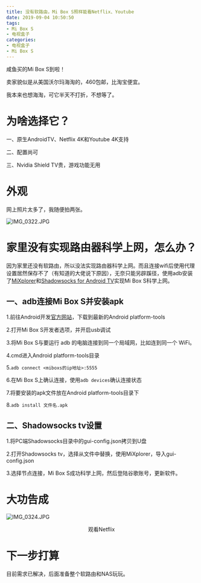 ```yaml
---
title: 没有软路由，Mi Box S照样能看Netflix、Youtube
date: 2019-09-04 10:50:50
tags: 
- Mi Box S
- 电视盒子
categories: 
- 电视盒子
- Mi Box S
---
```


咸鱼买的Mi Box S到啦！

卖家貌似是从美国沃尔玛海淘的，460包邮，比淘宝便宜。

我本来也想海淘，可它半天不打折，不想等了。

# 为啥选择它？

一、原生AndroidTV、Netflix 4K和Youtube 4K支持

二、配置尚可

三、Nvidia Shield TV贵，游戏功能无用

# 外观

网上照片太多了，我随便拍两张。

![IMG_0322.JPG](https://i.loli.net/2019/09/04/LVERwplsAuf9ibP.jpg)

# 家里没有实现路由器科学上网，怎么办？

因为家里还没有软路由，所以没法实现路由器科学上网。而且连接wifi后使用代理设置居然保存不了（有知道的大佬说下原因），无奈只能另辟蹊径，使用adb安装了[MiXplorer](https://forum.xda-developers.com/showpost.php?p=23109280&postcount=2)和[Shadowsocks  for Android TV](https://github.com/shadowsocks/shadowsocks-android/releases)实现Mi Box S科学上网。

## 一、adb连接Mi Box S并安装apk

1.前往Android开发[官方网站](https://developer.android.com/studio/releases/platform-tools.html)，下载到最新的Android platform-tools

2.打开Mi Box S开发者选项，并开启usb调试

3.将Mi Box S与要运行 adb 的电脑连接到同一个局域网，比如连到同一个 WiFi。

4.cmd进入Android platform-tools目录

5.`adb connect <miboxs的ip地址>:5555`

6.在Mi Box S上确认连接，使用`adb devices`确认连接状态

7.将要安装的apk文件放在Android platform-tools目录下

8.`adb install 文件名.apk`

## 二、Shadowsocks tv设置

1.将PC端Shadowsocks目录中的gui-config.json拷贝到U盘

2.打开Shadowsocks tv，选择从文件中替换，使用MiXplorer，导入gui-config.json

3.选择节点连接，Mi Box S成功科学上网，然后登陆谷歌账号，更新软件。

# 大功告成

![IMG_0324.JPG](https://i.loli.net/2019/09/04/kLBRqfNrED7tKby.jpg)

<center>观看Netflix</center>

# 下一步打算

目前需求已解决，后面准备整个软路由和NAS玩玩。
